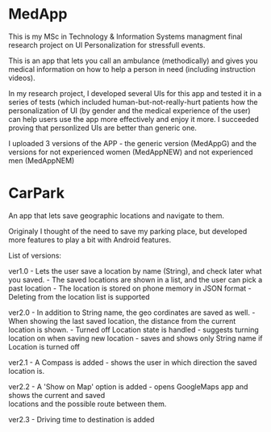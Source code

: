 # MedApp

This is my MSc in Technology & Information Systems managment final research project on UI Personalization for         stressfull events.
           
This is an app that lets you call an ambulance (methodically) and gives you medical information on how to
help a person in need (including instruction videos). 
            
In my research project, I developed several UIs for this app and tested it in a series of tests (which
included human-but-not-really-hurt patients how the personalization of UI (by gender and the medical 
experience of the user) can help users use the app more effectively and enjoy it more. I succeeded proving
that personlized UIs are better than generic one.
            
I uploaded 3 versions of the APP - the generic version (MedAppG) and the versions for not experienced
women (MedAppNEW) and not experienced men (MedAppNEM)

# CarPark

An app that lets save geographic locations and navigate to them. 

Originaly I thought of the need to save my parking place, but developed more features to play a bit with
Android features.
             
List of versions:
 
 ver1.0 - Lets the user save a location by name (String), and check later what you saved.
        - The saved locations are shown in a list, and the user can pick a past location
        - The location is stored on phone memory in JSON format
        - Deleting from the location list is supported
            
ver2.0 - In addition to String name, the geo cordinates are saved as well.
       - When showing the last saved location, the distance from the current location is shown.
       - Turned off Location state is handled - suggests turning location on when saving new location
                                              - saves and shows only String name if Location is turned off
                                                          
ver2.1 - A Compass is added - shows the user in which direction the saved location is.
            
ver2.2 - A 'Show on Map' option is added - opens GoogleMaps app and shows the current and saved          
         locations and the possible route between them.
                     
ver2.3 - Driving time to destination is added

